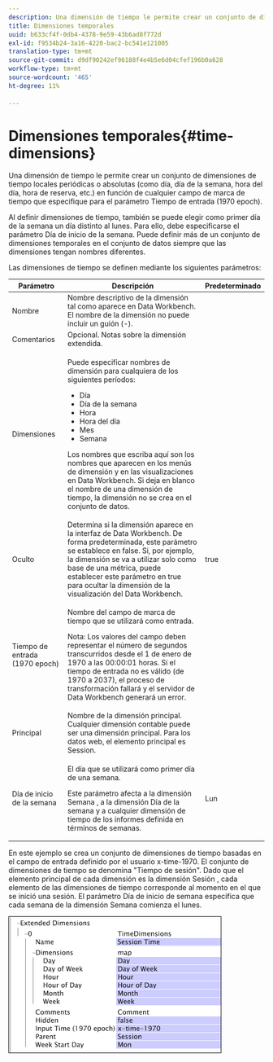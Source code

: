 ```yaml
---
description: Una dimensión de tiempo le permite crear un conjunto de dimensiones de tiempo locales periódicas o absolutas (como día, día de la semana, hora del día, hora de reserva, etc.) en función de cualquier campo de marca de tiempo que especifique para el parámetro Tiempo de entrada (1970 epoch).
title: Dimensiones temporales
uuid: b633cf4f-0db4-4378-9e59-43b6ad8f772d
exl-id: f9534b24-3a16-4220-bac2-bc541e121005
translation-type: tm+mt
source-git-commit: d9df90242ef96188f4e4b5e6d04cfef196b0a628
workflow-type: tm+mt
source-wordcount: '465'
ht-degree: 11%

---
```


# Dimensiones temporales{#time-dimensions}

Una dimensión de tiempo le permite crear un conjunto de dimensiones de tiempo locales periódicas o absolutas (como día, día de la semana, hora del día, hora de reserva, etc.) en función de cualquier campo de marca de tiempo que especifique para el parámetro Tiempo de entrada (1970 epoch).

Al definir dimensiones de tiempo, también se puede elegir como primer día de la semana un día distinto al lunes. Para ello, debe especificarse el parámetro Día de inicio de la semana. Puede definir más de un conjunto de dimensiones temporales en el conjunto de datos siempre que las dimensiones tengan nombres diferentes.

Las dimensiones de tiempo se definen mediante los siguientes parámetros:

<table id="table_9734F6CD7ABA4661A2F9A5FB948A7282"> 
 <thead> 
  <tr> 
   <th colname="col1" class="entry"> Parámetro </th> 
   <th colname="col2" class="entry"> Descripción </th> 
   <th colname="col3" class="entry"> Predeterminado </th> 
  </tr> 
 </thead>
 <tbody> 
  <tr> 
   <td colname="col1"> Nombre </td> 
   <td colname="col2"> Nombre descriptivo de la dimensión tal como aparece en Data Workbench. El nombre de la dimensión no puede incluir un guión (-). </td> 
   <td colname="col3"> </td> 
  </tr> 
  <tr> 
   <td colname="col1"> Comentarios </td> 
   <td colname="col2"> Opcional. Notas sobre la dimensión extendida. </td> 
   <td colname="col3"> </td> 
  </tr> 
  <tr> 
   <td colname="col1"> Dimensiones </td> 
   <td colname="col2"> <p>Puede especificar nombres de dimensión para cualquiera de los siguientes períodos: </p> <p> 
     <ul id="ul_EB0837DD66BE4004A615A6029EEF4CD5"> 
      <li id="li_2E46E6DB004E443C8CC831DCEE743D60"> Día </li> 
      <li id="li_F59A27779EBE4E2A84E0972EE8BCDFA7"> Día de la semana </li> 
      <li id="li_7D74CD547ED1449091EF7B2E0E8C46DE"> Hora </li> 
      <li id="li_706AF9D385CB44C098DEBACA3BA2CD4B"> Hora del día </li> 
      <li id="li_76FBF69B25954885A0192D308A155E41"> Mes </li> 
      <li id="li_3C16955BE5C54291A25E25CD31259661"> Semana </li> 
     </ul> </p> <p> Los nombres que escriba aquí son los nombres que aparecen en los menús de dimensión y en las visualizaciones en Data Workbench. Si deja en blanco el nombre de una dimensión de tiempo, la dimensión no se crea en el conjunto de datos. </p> </td> 
   <td colname="col3"> </td> 
  </tr> 
  <tr> 
   <td colname="col1"> Oculto </td> 
   <td colname="col2"> Determina si la dimensión aparece en la interfaz de Data Workbench. De forma predeterminada, este parámetro se establece en false. Si, por ejemplo, la dimensión se va a utilizar solo como base de una métrica, puede establecer este parámetro en true para ocultar la dimensión de la visualización del Data Workbench. </td> 
   <td colname="col3"> true </td> 
  </tr> 
  <tr> 
   <td colname="col1"> Tiempo de entrada (1970 epoch) </td> 
   <td colname="col2"> <p>Nombre del campo de marca de tiempo que se utilizará como entrada. </p> <p> <p>Nota:  Los valores del campo deben representar el número de segundos transcurridos desde el 1 de enero de 1970 a las 00:00:01 horas. Si el tiempo de entrada no es válido (de 1970 a 2037), el proceso de transformación fallará y el servidor de Data Workbench generará un error. </p> </p> </td> 
   <td colname="col3"> </td> 
  </tr> 
  <tr> 
   <td colname="col1"> Principal </td> 
   <td colname="col2"> Nombre de la dimensión principal. Cualquier dimensión contable puede ser una dimensión principal. Para los datos web, el elemento principal es Session. </td> 
   <td colname="col3"> </td> 
  </tr> 
  <tr> 
   <td colname="col1"> Día de inicio de la semana </td> 
   <td colname="col2"> <p>El día que se utilizará como primer día de una semana. </p> <p> Este parámetro afecta a la dimensión Semana , a la dimensión Día de la semana y a cualquier dimensión de tiempo de los informes definida en términos de semanas. </p> </td> 
   <td colname="col3"> Lun </td> 
  </tr> 
 </tbody> 
</table>

En este ejemplo se crea un conjunto de dimensiones de tiempo basadas en el campo de entrada definido por el usuario x-time-1970. El conjunto de dimensiones de tiempo se denomina &quot;Tiempo de sesión&quot;. Dado que el elemento principal de cada dimensión es la dimensión Sesión , cada elemento de las dimensiones de tiempo corresponde al momento en el que se inició una sesión. El parámetro Día de inicio de semana especifica que cada semana de la dimensión Semana comienza el lunes.

![](assets/cfg_Transformation_Dim_TimeDim.png)
